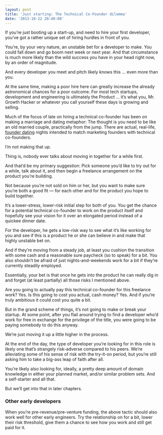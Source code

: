 ```yaml
---
layout: post
title: 'Just starting: The Technical Co-Founder dilemma'
date: '2013-10-22 20:40:08'
---
```


If you’re just booting up a start-up, and need to hire your first developer, you’ve got a rather unique set of hiring hurdles in front of you.

You’re, by your very nature, an unstable bet for a developer to make. You could fall down and go boom next week or next year. And that circumstance is much more likely than the wild success you have in your head right now, by an order of magnitude.

And every developer you meet and pitch likely knows this ... even more than you.

At the same time, making a poor hire here can greatly increase the already astronomical chances for a poor outcome. For most tech startups, development and engineering is ultimately the Product ... it’s what you, Mr. Growth Hacker or whatever you call yourself these days is growing and selling.

Much of the focus of late on hiring a technical co-founder has been on making a marriage and dating metaphor: The thought is you need to be like an old married couple, practically from the jump. There are actual, real-life, [founder dating](http://founderdating.com/) nights intended to match marketing founders with technical co-founders.

I’m not making that up.

Thing is, nobody ever talks about moving in together for a while first.

And that’d be my primary suggestion: Pick someone you’d like to try out for a while, talk about it, and then begin a freelance arrangement on the product you’re building.

Not because you’re not sold on him or her, but you want to make sure you’re both a good fit — for each other and for the product you hope to build together.

It’s a lower-stress, lower-risk initial step for both of you. You get the chance for a potential technical co-founder to work on the product itself and hopefully see your vision for it over an elongated period instead of a quickee dinner date.

For the developer, he gets a low-risk way to see what it’s like working for you and see if this is a product he or she can believe in and make that highly unstable bet on.

And if they’re moving from a steady job, at least you cushion the transition with some cash and a reasonable sure paycheck (so to speak) for a bit. You also shouldn’t be afraid of just nights-and-weekends work for a bit if they’re currently steadily employed.

Essentially, your bet is that once he gets into the product he can really dig in and forget (at least partially) all those risks I mentioned above.

Are you going to actually pay this technical co-founder for this freelance work? Yes. Is this going to cost you actual, cash money? Yes. And if you’re truly ambitious it could cost you quite a bit.

But in the grand scheme of things, it’s not going to make or break your startup. At some point, after you flail around trying to find a developer who’d work for free in exchange for the privilege of the title, you were going to be paying somebody to do this anyway.

We’re just moving it up a little higher in the process.

At the end of the day, the type of developer you’re looking for in this role is likely one that’s strangely risk-adverse compared to his peers. We’re alleviating some of his sense of risk with the try-it-on period, but you’re still asking him to take a big-ass leap of faith after all.

You’re likely also looking for, ideally, a pretty deep amount of domain knowledge in either your planned market, and/or similar problem sets. And a self-starter and all that.

But we’ll get into that in later chapters.

### Other early developers

When you’re pre-revenue/pre-venture funding, the above tactic should also work well for other early engineers. Try the relationship on for a bit, lower their risk threshold, give them a chance to see how you work and still get paid for it.
